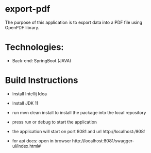 # export-pdf

The purpose of this application is to export data into a PDF file using OpenPDF library.

# Technologies:

- Back-end: SpringBoot (JAVA)

# Build Instructions

- Install Intellij Idea

- Install JDK 11

- run mvn clean install to install the package into the local repository

- press run or debug to start the application

- the application will start on port 8081 and url http://localhost:/8081

- for api docs: open in browser http://localhost:8081/swagger-ui/index.html#
